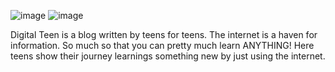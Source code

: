 ![image](https://github.com/user-attachments/assets/f0d714a0-556a-45f0-aa4d-f9a629a108c7)
![image](https://github.com/user-attachments/assets/f9ad9821-b0d5-4638-9d4f-31c91c2574c5)

Digital Teen is a blog written by teens for teens. The internet is a haven for information. 
So much so that you can pretty much learn ANYTHING! 
Here teens show their journey learnings something new by just using the internet.
